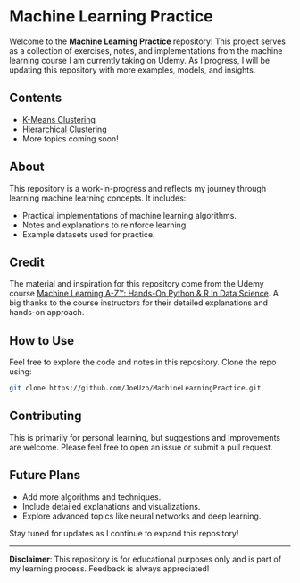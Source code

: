 # Machine Learning Practice

Welcome to the **Machine Learning Practice** repository! This project serves as a collection of exercises, notes, and implementations from the machine learning course I am currently taking on Udemy. As I progress, I will be updating this repository with more examples, models, and insights.

## Contents
- [K-Means Clustering](./clustering/Kmeans-clustering/)
- [Hierarchical Clustering](./clustering/hierarchical-clustering/)
- More topics coming soon!

## About
This repository is a work-in-progress and reflects my journey through learning machine learning concepts. It includes:
- Practical implementations of machine learning algorithms.
- Notes and explanations to reinforce learning.
- Example datasets used for practice.

## Credit
The material and inspiration for this repository come from the Udemy course [Machine Learning A-Z™: Hands-On Python & R In Data Science](https://www.udemy.com/course/machinelearning/). A big thanks to the course instructors for their detailed explanations and hands-on approach.

## How to Use
Feel free to explore the code and notes in this repository. Clone the repo using:

```bash
git clone https://github.com/JoeUzo/MachineLearningPractice.git
```

## Contributing
This is primarily for personal learning, but suggestions and improvements are welcome. Please feel free to open an issue or submit a pull request.

## Future Plans
- Add more algorithms and techniques.
- Include detailed explanations and visualizations.
- Explore advanced topics like neural networks and deep learning.

Stay tuned for updates as I continue to expand this repository!

---

**Disclaimer**: This repository is for educational purposes only and is part of my learning process. Feedback is always appreciated!
